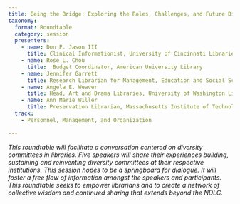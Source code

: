 ```yaml
---
title: Being the Bridge: Exploring the Roles, Challenges, and Future Directions of Diversity Committees in Libraries
taxonomy:
  format: Roundtable
  category: session
  presenters: 
    - name: Don P. Jason III
	  title: Clinical Informationist, University of Cincinnati Libraries
	- name: Rose L. Chou
	  title:  Budget Coordinator, American University Library
	- name: Jennifer Garrett
	  title: Research Librarian for Management, Education and Social Sciences, North Carolina State University Libraries
    - name: Angela E. Weaver
	  title: Head, Art and Drama Libraries, University of Washington Libraries
	- name: Ann Marie Willer
	  title: Preservation Librarian, Massachusetts Institute of Technology
  track: 
    - Personnel, Management, and Organization
	
---
```

_This roundtable will facilitate a conversation centered on diversity committees in libraries. Five speakers will 
share their experiences building, sustaining and reinventing diversity committees at their respective institutions. 
This session hopes to be a springboard for dialogue. It will foster a free flow of information amongst the speakers and participants. This roundtable seeks to empower librarians and to create a network of collective wisdom and continued sharing that extends beyond the NDLC._
